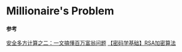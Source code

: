 # Millionaire's Problem

#### 参考
[安全多方计算之二：一文搞懂百万富翁问题](https://blog.csdn.net/apr15/article/details/128348229?ops_request_misc=%257B%2522request%255Fid%2522%253A%2522DC9ED0BE-F6A4-4ECC-9364-1207C2060432%2522%252C%2522scm%2522%253A%252220140713.130102334..%2522%257D&request_id=DC9ED0BE-F6A4-4ECC-9364-1207C2060432&biz_id=0&utm_medium=distribute.pc_search_result.none-task-blog-2~all~top_positive~default-1-128348229-null-null.142^v100^pc_search_result_base3&utm_term=百万富翁问题&spm=1018.2226.3001.4187)
[【密码学基础】RSA加密算法](https://blog.csdn.net/qq_16763983/article/details/128101681?ops_request_misc=%257B%2522request%255Fid%2522%253A%25221680307C-55C2-44EA-8D02-345C9AB8491B%2522%252C%2522scm%2522%253A%252220140713.130102334..%2522%257D&request_id=1680307C-55C2-44EA-8D02-345C9AB8491B&biz_id=0&utm_medium=distribute.pc_search_result.none-task-blog-2~blog~top_positive~default-1-128101681-null-null.nonecase&utm_term=rsa加密&spm=1018.2226.3001.4450)
